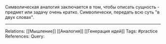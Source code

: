 Символическая аналогия заключается в том, чтобы описать сущность - предмет или задачу очень кратко. Символически, передать всю суть "в двух словах". 

___
Relations: [[Мышление]] [[Аналогия]] [[Генерация идей]]
Tags: #practice 
References: 
Query: 